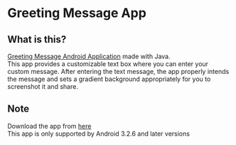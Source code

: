 # Greeting Message App
## What is this?
[Greeting Message Android Application](https://github.com/thenithinbalaji/Greeting-Message/blob/master/APK/Greeting%20Messenger.apk) made with Java.     
This app provides a customizable text box where you can enter your custom message. 
After entering the text message, the app properly intends the message and sets a gradient background appropriately for you to screenshot it and share.  

## Note
Download the app from [here](https://github.com/thenithinbalaji/Greeting-Message/blob/master/APK)     
This app is only supported by Android 3.2.6 and later versions
